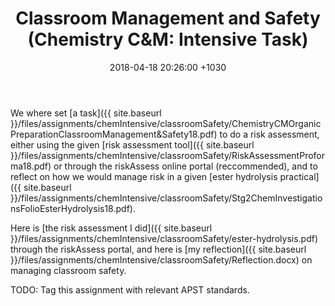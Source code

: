﻿---
layout: post
title:  "Classroom Management and Safety (Chemistry C&M: Intensive Task)"
date:   2018-04-18 20:26:00 +1030
categories: MTeach chemCM
---

We where set [a task]({{ site.baseurl }}/files/assignments/chemIntensive/classroomSafety/ChemistryCMOrganicPreparationClassroomManagement&Safety18.pdf) to do a risk assessment, either using the given [risk assessment tool]({{ site.baseurl }}/files/assignments/chemIntensive/classroomSafety/RiskAssessmentProforma18.pdf) or through the riskAssess online portal (reccommended), and to reflect on how we would manage risk in a given [ester hydrolysis practical]({{ site.baseurl }}/files/assignments/chemIntensive/classroomSafety/Stg2ChemInvestigationsFolioEsterHydrolysis18.pdf).

Here is [the risk assessment I did]({{ site.baseurl }}/files/assignments/chemIntensive/classroomSafety/ester-hydrolysis.pdf) through the riskAssess portal, and here is [my reflection]({{ site.baseurl }}/files/assignments/chemIntensive/classroomSafety/Reflection.docx) on managing classroom safety.

TODO: Tag this assignment with relevant APST standards.


